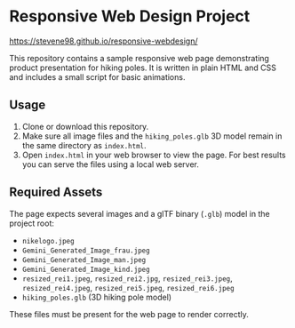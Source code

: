 # Responsive Web Design Project


https://stevene98.github.io/responsive-webdesign/

This repository contains a sample responsive web page demonstrating product presentation for hiking poles. It is written in plain HTML and CSS and includes a small script for basic animations.

## Usage

1. Clone or download this repository.
2. Make sure all image files and the `hiking_poles.glb` 3D model remain in the same directory as `index.html`.
3. Open `index.html` in your web browser to view the page. For best results you can serve the files using a local web server.

## Required Assets

The page expects several images and a glTF binary (`.glb`) model in the project root:

- `nikelogo.jpeg`
- `Gemini_Generated_Image_frau.jpeg`
- `Gemini_Generated_Image_man.jpeg`
- `Gemini_Generated_Image_kind.jpeg`
- `resized_rei1.jpeg`, `resized_rei2.jpg`, `resized_rei3.jpeg`, `resized_rei4.jpeg`, `resized_rei5.jpeg`, `resized_rei6.jpeg`
- `hiking_poles.glb` (3D hiking pole model)

These files must be present for the web page to render correctly.
